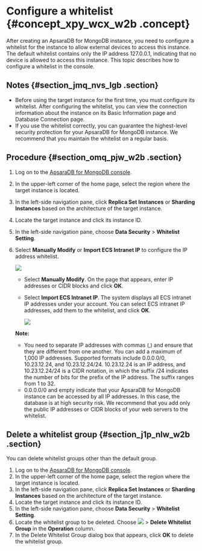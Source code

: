 # Configure a whitelist {#concept_xpy_wcx_w2b .concept}

After creating an ApsaraDB for MongoDB instance, you need to configure a whitelist for the instance to allow external devices to access this instance. The default whitelist contains only the IP address 127.0.0.1, indicating that no device is allowed to access this instance. This topic describes how to configure a whitelist in the console.

## Notes {#section_jmq_nvs_lgb .section}

-   Before using the target instance for the first time, you must configure its whitelist. After configuring the whitelist, you can view the connection information about the instance on its Basic Information page and Database Connection page.
-   If you use the whitelist correctly, you can guarantee the highest-level security protection for your ApsaraDB for MongoDB instance. We recommend that you maintain the whitelist on a regular basis.

## Procedure {#section_omq_pjw_w2b .section}

1.  Log on to the [ApsaraDB for MongoDB console](https://mongodb.console.aliyun.com/).
2.  In the upper-left corner of the home page, select the region where the target instance is located.
3.  In the left-side navigation pane, click **Replica Set Instances** or **Sharding Instances** based on the architecture of the target instance.
4.  Locate the target instance and click its instance ID.
5.  In the left-side navigation pane, choose **Data Security** \> **Whitelist Setting**.
6.  Select **Manually Modify** or **Import ECS Intranet IP** to configure the IP address whitelist.

    ![](http://static-aliyun-doc.oss-cn-hangzhou.aliyuncs.com/assets/img/18639/155617506345451_en-US.png)

    -   Select **Manually Modify**. On the page that appears, enter IP addresses or CIDR blocks and click **OK**.
    -   Select **Import ECS Intranet IP**. The system displays all ECS intranet IP addresses under your account. You can select ECS intranet IP addresses, add them to the whitelist, and click **OK**.

        ![](http://static-aliyun-doc.oss-cn-hangzhou.aliyuncs.com/assets/img/18639/155617506345452_en-US.png)

    **Note:** 

    -   You need to separate IP addresses with commas \(,\) and ensure that they are different from one another. You can add a maximum of 1,000 IP addresses. Supported formats include 0.0.0.0/0, 10.23.12.24, and 10.23.12.24/24. 10.23.12.24 is an IP address, and 10.23.12.24/24 is a CIDR notation, in which the suffix /24 indicates the number of bits for the prefix of the IP address. The suffix ranges from 1 to 32.
    -   0.0.0.0/0 and empty indicate that your ApsaraDB for MongoDB instance can be accessed by all IP addresses. In this case, the database is at high security risk. We recommend that you add only the public IP addresses or CIDR blocks of your web servers to the whitelist.

## Delete a whitelist group {#section_j1p_nlw_w2b .section}

You can delete whitelist groups other than the default group.

1.  Log on to the [ApsaraDB for MongoDB console](https://mongodb.console.aliyun.com/).
2.  In the upper-left corner of the home page, select the region where the target instance is located.
3.  In the left-side navigation pane, click **Replica Set Instances** or **Sharding Instances** based on the architecture of the target instance.
4.  Locate the target instance and click its instance ID.
5.  In the left-side navigation pane, choose **Data Security** \> **Whitelist Setting**.
6.  Locate the whitelist group to be deleted. Choose **![](images/13851_en-US.png)** \> **Delete Whitelist Group** in the **Operation** column.
7.  In the Delete Whitelist Group dialog box that appears, click **OK** to delete the whitelist group.

